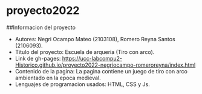 # proyecto2022

  ##Informacion del proyecto
 * Autores: Negri Ocampo Mateo (2103108), Romero Reyna Santos (2106093).
 * Titulo del proyecto: Escuela de arqueria (Tiro con arco).
 * Link de gh-pages: https://ucc-labcompu2-Historico.github.io/proyecto2022-negriocampo-romeroreyna/index.html
 * Contenido de la pagina: La pagina contiene un juego de tiro con arco ambientado en la epoca medieval.
 * Lenguajes de programacion usados: HTML, CSS y Js. 
	
